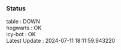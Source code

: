 ### Status


table : DOWN  
hogwarts : OK  
icy-bot : OK  
Latest Update : 2024-07-11 18:11:59.943220
